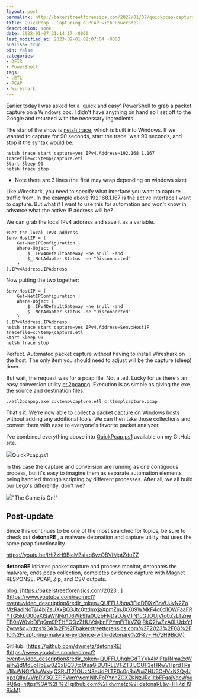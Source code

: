 ```yaml
---
layout: post
permalink: http://bakerstreetforensics.com/2022/01/07/quickpcap-capturing-a-pcap-with-powershell/
title: QuickPcap - Capturing a PCAP with PowerShell
description: None
date: 2022-01-07 21:14:17 -0000
last_modified_at: 2023-09-01 02:07:04 -0000
publish: true
pin: false
categories:
- DFIR
- PowerShell
tags:
- .ETL
- PCAP
- Wireshark
---
```

Earlier today I was asked for a 'quick and easy' PowerShell to grab a packet capture on a Windows box. I didn't have anything on hand so I set off to the Google and returned with the necessary ingredients.

The star of the show is [netsh trace](https://docs.microsoft.com/en-us/previous-versions/windows/it-pro/windows-server-2012-R2-and-2012/jj129382\(v=ws.11\)), which is built into Windows. If we wanted to capture for 90 seconds, start the trace, wait 90 seconds, and stop it the syntax would be:
    
    
    netsh trace start capture=yes IPv4.Address=192.168.1.167 tracefile=c:\temp\capture.etl
    Start-Sleep 90
    netsh trace stop

  * Note there are 3 lines (the first may wrap depending on windows size)



Like Wireshark, you need to specify what interface you want to capture traffic from. In the example above 192.168.1.167 is the active interface I want to capture. But what if I want to use this for automation and won't know in advance what the active IP address will be?

We can grab the local IPv4 address and save it as a variable.
    
    
    #Get the local IPv4 address
    $env:HostIP = (
        Get-NetIPConfiguration |
        Where-Object {
            $_.IPv4DefaultGateway -ne $null -and
            $_.NetAdapter.Status -ne "Disconnected"
        }
    ).IPv4Address.IPAddress

Now putting the two together:
    
    
    $env:HostIP = (
        Get-NetIPConfiguration |
        Where-Object {
            $_.IPv4DefaultGateway -ne $null -and
            $_.NetAdapter.Status -ne "Disconnected"
        }
    ).IPv4Address.IPAddress
    netsh trace start capture=yes IPv4.Address=$env:HostIP tracefile=c:\temp\capture.etl
    Start-Sleep 90
    netsh trace stop

Perfect. Automated packet capture without having to install Wireshark on the host. The only item you should need to adjust will be the capture (sleep) timer.

But wait, the request was for a pcap file. Not a .etl. Lucky for us there's an easy conversion utility [etl2pcapng](https://github.com/microsoft/etl2pcapng/releases). Execution is as simple as giving the exe the source and destination files.
    
    
    ./etl2pcapng.exe c:\temp\capture.etl c:\temp\capture.pcap

That's it. We're now able to collect a packet capture on Windows hosts without adding any additional tools. We can then take those collections and convert them with ease to everyone's favorite packet analyzer.

I've combined everything above into [QuickPcap.ps1](https://github.com/dwmetz/QuickPcap) available on my GitHub site.

![](https://bakerstreetforensics.com/wp-content/uploads/2022/01/quickpcap-1.png?w=1024)QuickPcap.ps1

In this case the capture and conversion are running as one contiguous process, but it's easy to imagine them as separate automation elements being handled through scripting by different processes. After all, we all build our Lego's differently, don't we?

![](https://bakerstreetforensics.com/wp-content/uploads/2022/01/sherlock_lego.jpg?w=960)"The Game is On!"

## Post-update

Since this continues to be one of the most searched for topics, be sure to check out **detonaRE** , a malware detonation and capture utility that uses the same pcap functionality. 

https://youtu.be/lHi7zH9BicM?si=q6yzOBVIMgtZduZZ 

**detonaRE** initiates packet capture and process monitor, detonates the malware, ends pcap collection, completes evidence capture with Magnet RESPONSE. PCAP, Zip, and CSV outputs. 

blog: [https://bakerstreetforensics.com/2023...](https://www.youtube.com/redirect?event=video_description&redir_token=QUFFLUhqa3FldDFjXzBnVUJvN2ZoMzRadlNoTjJ4bjZsUXxBQ3Jtc0ttdmxjaXpmZmJXX09WMkF4c0d1OWFaaFRYTG5kbU00eXlSaWNNd1J6Wk91a0UzbFNDaDJsVTN1cGJOUjVfc0ZzLTZneTB0aW0ybDFqQm9PTHFOQzZHUVdybnFPYmFiTkVZQjRkQ2lwZzA0LUdxY1Zycw&q=https%3A%2F%2Fbakerstreetforensics.com%2F2023%2F08%2F10%2Fcapturing-malware-evidence-with-detonare%2F&v=lHi7zH9BicM)

GitHub: [https://github.com/dwmetz/detonaRE](https://www.youtube.com/redirect?event=video_description&redir_token=QUFFLUhqbGdTYVk4MlFta1Nma2xWejlhZjdMdEpHbEw0Z3xBQ3Jtc0tsaGlDU1RLLVFZT3lJOUF3eHRwVHprdTRsc1lIcWNGYkhaWklqQ3RUT21OUzN3eUdPLTE0c0pRaWxiZHU5OHVxN2QyUVpzQlhuVWpRV3Q1ZFlFWmYwcmNlNFpPYnhZOXZKNzJRc1ItbFFqajVqcWpuRQ&q=https%3A%2F%2Fgithub.com%2Fdwmetz%2FdetonaRE&v=lHi7zH9BicM)
